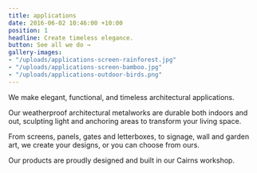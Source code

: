 ```yaml
---
title: applications
date: 2016-06-02 10:46:00 +10:00
position: 1
headline: Create timeless elegance.
button: See all we do →
gallery-images:
- "/uploads/applications-screen-rainforest.jpg"
- "/uploads/applications-screen-bamboo.jpg"
- "/uploads/applications-outdoor-birds.png"
---
```


We make elegant, functional, and timeless architectural applications.

Our weatherproof architectural metalworks are durable both indoors and out, sculpting light and anchoring areas to transform your living space.

From screens, panels, gates and letterboxes, to signage, wall and garden art, we create your designs, or you can choose from ours.

Our products are proudly designed and built in our Cairns workshop.
